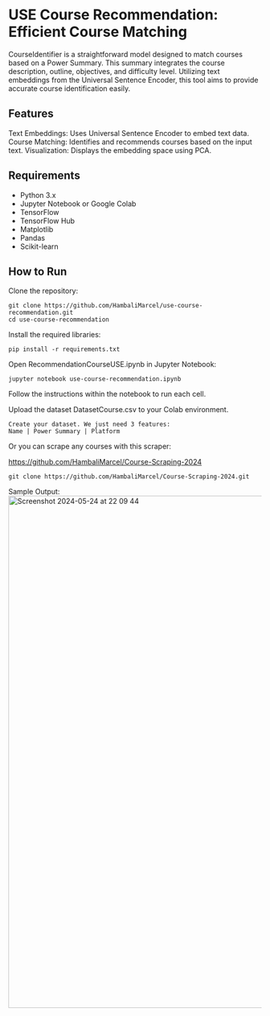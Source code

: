# USE Course Recommendation: Efficient Course Matching
CourseIdentifier is a straightforward model designed to match courses based on a Power Summary. This summary integrates the course description, outline, objectives, and difficulty level. Utilizing text embeddings from the Universal Sentence Encoder, this tool aims to provide accurate course identification easily.

## Features
Text Embeddings: Uses Universal Sentence Encoder to embed text data.
Course Matching: Identifies and recommends courses based on the input text.
Visualization: Displays the embedding space using PCA.

## Requirements
- Python 3.x
- Jupyter Notebook or Google Colab
- TensorFlow
- TensorFlow Hub
- Matplotlib
- Pandas
- Scikit-learn

## How to Run

Clone the repository:
```
git clone https://github.com/HambaliMarcel/use-course-recommendation.git
cd use-course-recommendation
```
Install the required libraries:
```
pip install -r requirements.txt
```

Open RecommendationCourseUSE.ipynb in Jupyter Notebook:
```
jupyter notebook use-course-recommendation.ipynb
```
Follow the instructions within the notebook to run each cell.

Upload the dataset DatasetCourse.csv to your Colab environment.
```
Create your dataset. We just need 3 features:
Name | Power Summary | Platform

```
Or you can scrape any courses with this scraper:

https://github.com/HambaliMarcel/Course-Scraping-2024
```
git clone https://github.com/HambaliMarcel/Course-Scraping-2024.git
```

Sample Output:
<img width="1018" alt="Screenshot 2024-05-24 at 22 09 44" src="https://github.com/HambaliMarcel/use-course-recommendation/assets/67316752/026304b8-9f34-4e2f-9a6c-6c27ad136177">
